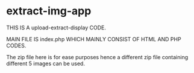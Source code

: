 # extract-img-app

THIS IS A upload-extract-display CODE.

MAIN FILE IS index.php WHICH MAINLY CONSIST OF HTML AND PHP CODES.

The zip file here is for ease purposes hence a different zip file containing different 5 images can be used.
